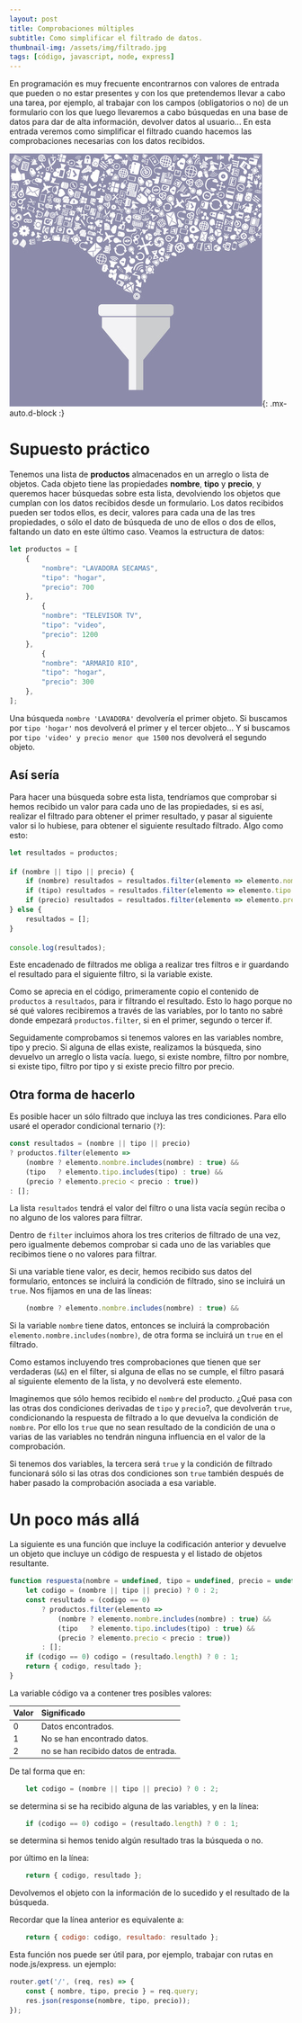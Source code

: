 ```yaml
---
layout: post
title: Comprobaciones múltiples
subtitle: Como simplificar el filtrado de datos. 
thumbnail-img: /assets/img/filtrado.jpg
tags: [código, javascript, node, express]
---
```


En programación es muy frecuente encontrarnos con valores de entrada que pueden o no estar presentes y con los que pretendemos llevar a cabo una tarea, por ejemplo, al trabajar con los campos (obligatorios o no) de un formulario con los que luego llevaremos a cabo búsquedas en una base de datos para dar de alta información, devolver datos al usuario... En esta entrada veremos como simplificar el filtrado cuando hacemos las comprobaciones necesarias con los datos recibidos.

![Filtrado](/assets/img/filtrado.jpg){: .mx-auto.d-block :}

# Supuesto práctico

Tenemos una lista de **productos** almacenados en un arreglo o lista de objetos. Cada objeto tiene las propiedades **nombre**, **tipo** y **precio**, y queremos hacer búsquedas sobre esta lista, devolviendo los objetos que cumplan con los datos recibidos desde un formulario. Los datos recibidos pueden ser todos ellos, es decir, valores para cada una de las tres propiedades, o sólo el dato de búsqueda de uno de ellos o dos de ellos, faltando un dato en este último caso. Veamos la estructura de datos:

```javascript
let productos = [
    {
        "nombre": "LAVADORA SECAMAS",
        "tipo": "hogar",
        "precio": 700
    },
        {
        "nombre": "TELEVISOR TV",
        "tipo": "video",
        "precio": 1200
    },
        {
        "nombre": "ARMARIO RIO",
        "tipo": "hogar",
        "precio": 300
    },
];
```
Una búsqueda ```nombre 'LAVADORA'``` devolvería el primer objeto. Si buscamos por ```tipo 'hogar'``` nos devolverá el primer y el tercer objeto... Y si buscamos por ```tipo 'video' y precio menor que 1500``` nos devolverá el segundo objeto.

## Así sería

Para hacer una búsqueda sobre esta lista, tendríamos que comprobar si hemos recibido un valor para cada uno de las propiedades, si es así, realizar el filtrado para obtener el primer resultado, y pasar al siguiente valor si lo hubiese, para obtener el siguiente resultado filtrado. Algo como esto:

```javascript
let resultados = productos;

if (nombre || tipo || precio) {
    if (nombre) resultados = resultados.filter(elemento => elemento.nombre.includes(nombre));
    if (tipo) resultados = resultados.filter(elemento => elemento.tipo.includes(tipo));
    if (precio) resultados = resultados.filter(elemento => elemento.precio < precio);
} else {
    resultados = [];
}

console.log(resultados);
```
Este encadenado de filtrados me obliga a realizar tres filtros e ir guardando el resultado para el siguiente filtro, si la variable existe.

Como se aprecia en el código, primeramente copio el contenido de ```productos``` a ```resultados```, para ir filtrando el resultado. Esto lo hago porque no sé qué valores recibiremos a través de las variables, por lo tanto no sabré donde empezará ```productos.filter```, si en el primer, segundo o tercer if.

Seguidamente comprobamos si tenemos valores en las variables nombre, tipo y precio. Si alguna de ellas existe, realizamos la búsqueda, sino devuelvo un arreglo o lista vacía. luego, si existe nombre, filtro por nombre, si existe tipo, filtro por tipo y si existe precio filtro por precio.

## Otra forma de hacerlo

Es posible hacer un sólo filtrado que incluya las tres condiciones. Para ello usaré el operador condicional ternario (```?```):

```javascript
const resultados = (nombre || tipo || precio)
? productos.filter(elemento =>
    (nombre ? elemento.nombre.includes(nombre) : true) &&
    (tipo   ? elemento.tipo.includes(tipo) : true) &&
    (precio ? elemento.precio < precio : true))
: [];
```
La lista ```resultados``` tendrá el valor del filtro o una lista vacía según reciba o no alguno de los valores para filtrar.

Dentro de ```filter``` incluimos ahora los tres criterios de filtrado de una vez, pero igualmente debemos comprobar si cada uno de las variables que recibimos tiene o no valores para filtrar.

Si una variable tiene valor, es decir, hemos recibido sus datos del formulario, entonces se incluirá la condición de filtrado, sino se incluirá un ```true```. Nos fijamos en una de las líneas:

```javascript
    (nombre ? elemento.nombre.includes(nombre) : true) &&
```
Si la variable ```nombre``` tiene datos, entonces se incluirá la comprobación ```elemento.nombre.includes(nombre)```, de otra forma se incluirá un ```true``` en el filtrado.

Como estamos incluyendo tres comprobaciones que tienen que ser verdaderas (```&&```) en el filter, si alguna de ellas no se cumple, el filtro pasará al siguiente elemento de la lista, y no devolverá este elemento.

Imaginemos que sólo hemos recibido el ```nombre``` del producto. ¿Qué pasa con las otras dos condiciones derivadas de ```tipo``` y ```precio```?, que devolverán ```true```, condicionando la respuesta de filtrado a lo que devuelva la condición de ```nombre```. Por ello los ```true``` que no sean resultado de la condición de una o varias de las variables no tendrán ninguna influencia en el valor de la comprobación.

Si tenemos dos variables, la tercera será ```true``` y la condición de filtrado funcionará sólo si las otras dos condiciones son ```true``` también después de haber pasado la comprobación asociada a esa variable.

# Un poco más allá

La siguiente es una función que incluye la codificación anterior y devuelve un objeto que incluye un código de respuesta y el listado de objetos resultante.

```javascript
function respuesta(nombre = undefined, tipo = undefined, precio = undefined) {
    let codigo = (nombre || tipo || precio) ? 0 : 2;
    const resultado = (codigo == 0)
        ? productos.filter(elemento =>
            (nombre ? elemento.nombre.includes(nombre) : true) &&
            (tipo   ? elemento.tipo.includes(tipo) : true) &&
            (precio ? elemento.precio < precio : true))
        : [];
    if (codigo == 0) codigo = (resultado.length) ? 0 : 1;
    return { codigo, resultado };
}
```
La variable código va a contener tres posibles valores:

| Valor | Significado |
| :------ |:--- |
| 0 | Datos encontrados. |
| 1 | No se han encontrado datos. |
| 2 | no se han recibido datos de entrada. |

De tal forma que en:

```javascript
    let codigo = (nombre || tipo || precio) ? 0 : 2;
```
se determina si se ha recibido alguna de las variables, y en la línea:

```javascript
    if (codigo == 0) codigo = (resultado.length) ? 0 : 1;
```
se determina si hemos tenido algún resultado tras la búsqueda o no.

por último en la línea:

```javascript
    return { codigo, resultado };
```
Devolvemos el objeto con la información de lo sucedido y el resultado de la búsqueda.

Recordar que la línea anterior es equivalente a:

```javascript
    return { codigo: codigo, resultado: resultado };
```

Esta función nos puede ser útil para, por ejemplo, trabajar con rutas en node.js/express. un ejemplo:

```javascript
router.get('/', (req, res) => {
    const { nombre, tipo, precio } = req.query;
    res.json(response(nombre, tipo, precio));
});
```

